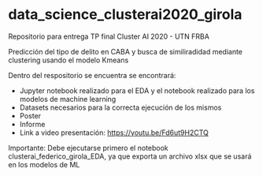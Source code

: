 # data_science_clusterai2020_girola
Repositorio para entrega TP final Cluster AI 2020 - UTN FRBA

Predicción del tipo de delito en CABA y busca de similiradidad mediante clustering usando el modelo Kmeans 

Dentro del respositorio se encuentra se encontrará:
- Jupyter notebook realizado para el EDA y el notebook realizado para los modelos de machine learning
- Datasets necesarios para la correcta ejecución de los mismos
- Poster
- Informe 
- Link a video presentación: https://youtu.be/Fd6ut9H2CTQ

Importante: Debe ejecutarse primero el notebook clusterai_federico_girola_EDA, ya que exporta un archivo xlsx que se usará en los modelos de ML
